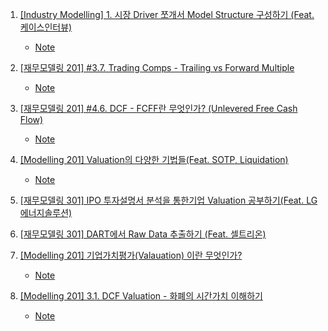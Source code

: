 1. [[Industry Modelling] 1. 시장 Driver 쪼개서 Model Structure 구성하기 (Feat. 케이스인터뷰)](https://youtu.be/LuvVa-s_gXE)
    - [Note](./Note/1_시장_Driver_쪼개서_Model_Structure_구성하기.md)

2. [[재무모델링 201] #3.7. Trading Comps - Trailing vs Forward Multiple](https://youtu.be/Mx97pXumOOY)
    - [Note](./Note/3_7_Trading_Comps_Trailing_Forward_Multiple.md)

3. [[재무모델링 201] #4.6. DCF - FCFF란 무엇인가? (Unlevered Free Cash Flow)](https://youtu.be/UL836zAwVyI)
    - [Note](./Note/4_6_DCF_FCFF.md)




4. [[Modelling 201] Valuation의 다양한 기법들(Feat. SOTP, Liquidation)](https://youtu.be/UYOPVDsoT1U)
    - [Note](./Note/Valuation의_다양한기법들.md)

5. [[재무모델링 301] IPO 투자설명서 분석을 통한기업 Valuation 공부하기(Feat. LG에너지솔루션)](https://youtu.be/vvgQRmj3Y7c?list=PLmHBSGOPOpUPUIWTu1nCSU7D9EnRwmeew)

6. [[재무모델링 301] DART에서 Raw Data 추출하기 (Feat. 셀트리온)](https://youtu.be/TfeG93KVWg0)

7. [[Modelling 201] 기업가치평가(Valauation) 이란 무엇인가?](https://youtu.be/Amq4iHQ-QJY)
    - [Note](./Note/기업가치평가란_무엇인가.md)

8. [[Modelling 201] 3.1. DCF Valuation - 화폐의 시간가치 이해하기](https://youtu.be/ddILMHfF_Rk)
    - [Note](./Note/3_1_DCF_Valuation_화폐의_시간가치.md)